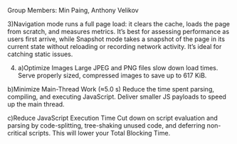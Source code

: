 Group Members: Min Paing, Anthony Velikov

3)Navigation mode runs a full page load: it clears the cache, loads the page from scratch, and measures metrics. It’s best for assessing performance as users first arrive, while Snapshot mode takes a snapshot of the page in its current state without reloading or recording network activity. It’s ideal for catching static issues.

4) a)Optimize Images
Large JPEG and PNG files slow down load times. Serve properly sized, compressed images to save up to 617 KiB.

b)Minimize Main-Thread Work (≈5.0 s)
Reduce the time spent parsing, compiling, and executing JavaScript. Deliver smaller JS payloads to speed up the main thread.

c)Reduce JavaScript Execution Time
Cut down on script evaluation and parsing by code-splitting, tree-shaking unused code, and deferring non-critical scripts. This will lower your Total Blocking Time.




